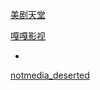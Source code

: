 
[美剧天堂](http://www.meijutt.com)

[嘎嘎影视](http://weibo.com/u/2611261957)

-

[notmedia_deserted](https://github.com/7900ms/notmedia_deserted)
